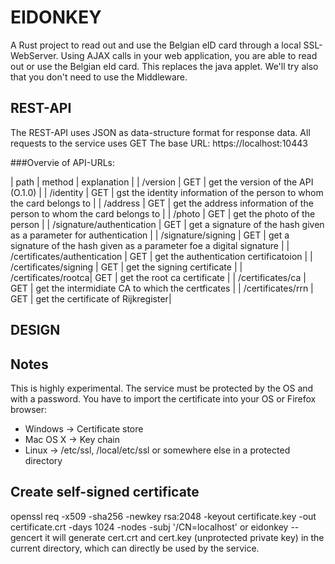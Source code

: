 EIDONKEY
========

A Rust project to read out and use the Belgian eID card through a local SSL-WebServer. Using AJAX calls in your web application, you are able to read out or use the Belgian eId card.
This replaces the java applet. We'll try also that you don't need to use the Middleware.


REST-API
--------
The REST-API uses JSON as data-structure format for response data. All requests to the service uses GET
The base URL: https://localhost:10443

###Overvie of API-URLs:

| path | method | explanation |
| /version | GET | get the version of the API (O.1.0) |
| /identity | GET | gst the identity information of the person to whom the card belongs to |
| /address | GET | get the address information of the person to whom the card belongs to |
| /photo | GET | get the photo of the person |
| /signature/authentication | GET | get a signature of the hash given as a parameter for authentication |
| /signature/signing | GET | get a signature of the hash given as a parameter foe a digital signature |
| /certificates/authentication | GET | get the authentication certificatoion |
| /certificates/signing | GET | get the signing certificate |
| /certificates/rootca| GET | get the root ca certificate |
| /certificates/ca | GET | get the intermidiate CA to which the certficates |
| /certificates/rrn | GET | get the certificate of Rijkregister|

DESIGN
------

Notes
-----
This is highly experimental. 
The service must be protected by the OS and with a password.
You have to import the certificate into your OS or Firefox browser:
- Windows -> Certificate store
- Mac OS X -> Key chain
- Linux -> /etc/ssl, /local/etc/ssl or somewhere else in a protected directory

Create self-signed certificate
------------------------------
openssl req -x509 -sha256 -newkey rsa:2048 -keyout certificate.key -out certificate.crt -days 1024 -nodes -subj '/CN=localhost'
or
eidonkey --gencert
it will generate cert.crt and cert.key (unprotected private key) in the current directory, which can directly be used by the service.
